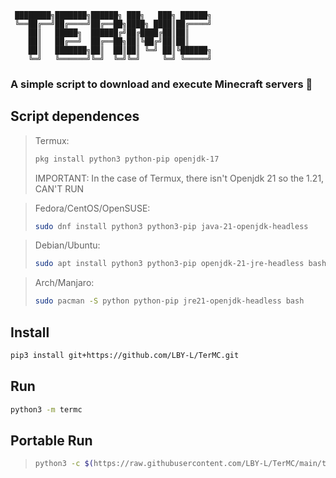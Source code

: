 ```
 ████████╗███████╗██████╗ ███╗   ███╗ ██████╗
 ╚══██╔══╝██╔════╝██╔══██╗████╗ ████║██╔════╝
    ██║   █████╗  ██████╔╝██╔████╔██║██║
    ██║   ██╔══╝  ██╔══██╗██║╚██╔╝██║██║
    ██║   ███████╗██║  ██║██║ ╚═╝ ██║╚██████╗
    ╚═╝   ╚══════╝╚═╝  ╚═╝╚═╝     ╚═╝ ╚═════╝
```
### A simple script to download and execute Minecraft servers 🎇
## Script dependences

> Termux:
> ```bash
> pkg install python3 python-pip openjdk-17
> ```
> IMPORTANT: In the case of Termux, there isn't Openjdk 21 so the 1.21, CAN'T RUN

> Fedora/CentOS/OpenSUSE:
> ```bash
> sudo dnf install python3 python3-pip java-21-openjdk-headless
> ```

> Debian/Ubuntu:
> ```bash
> sudo apt install python3 python3-pip openjdk-21-jre-headless bash
> ```

> Arch/Manjaro:
> ```bash
> sudo pacman -S python python-pip jre21-openjdk-headless bash
> ```

## Install
```bash
pip3 install git+https://github.com/LBY-L/TerMC.git
```

## Run
```bash
python3 -m termc
```

## Portable Run
> ```bash
> python3 -c $(https://raw.githubusercontent.com/LBY-L/TerMC/main/termc/termc.py)
> ```
